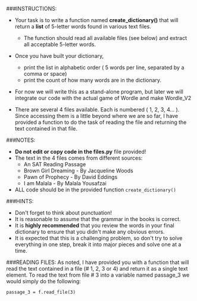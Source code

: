 ###INSTRUCTIONS:
* Your task is to write a function named **create_dictionary()** that will return a **list** of 5-letter words found in various text files. 
  * The function should read all available files (see below) and extract all acceptable 5-letter words.

* Once you have built your dictionary, 
  * print the list in alphabetic order ( 5 words per line, separated by a comma or space)
  * print the count of how many words are in the dictionary. 

* For now we will write this as a stand-alone program, but later we will integrate our code with the actual game of Wordle and make Wordle_V2

* There are several 4 files available. Each is numbered ( 1, 2, 3, 4... ). Since accessing them is a little beyond where we are so far, I have provided a function to do the task of reading the file and returning the text contained in that file.


###NOTES:
* **Do not edit or copy code in the files.py** file provided!
* The text in the 4 files comes from different sources:
  * An SAT Reading Passage 
  * Brown Girl Dreaming - By Jacqueline Woods 
  * Pawn of Prophecy - By David Eddings 
  * I am Malala - By Malala Yousafzai 
* ALL code should be in the provided function ```create_dictionary()```

###HINTS:
* Don't forget to think about punctuation!
* It is reasonable to assume that the grammar in the books is correct.
* It is **highly recommended** that you review the words in your final dictionary to ensure that you didn't make any obvious errors.
* It is expected that this is a challenging problem, so don't try to solve everything in one step, break it into major pieces and solve one at a time.

###READING FILES:
As noted, I have provided you with a function that will read the text contained in a file (# 1, 2, 3 or 4) and return it as a single text element. To read the text from file # 3 into a variable named passage_3 we would simply do the following:

    passage_3 = f.read_file(3)